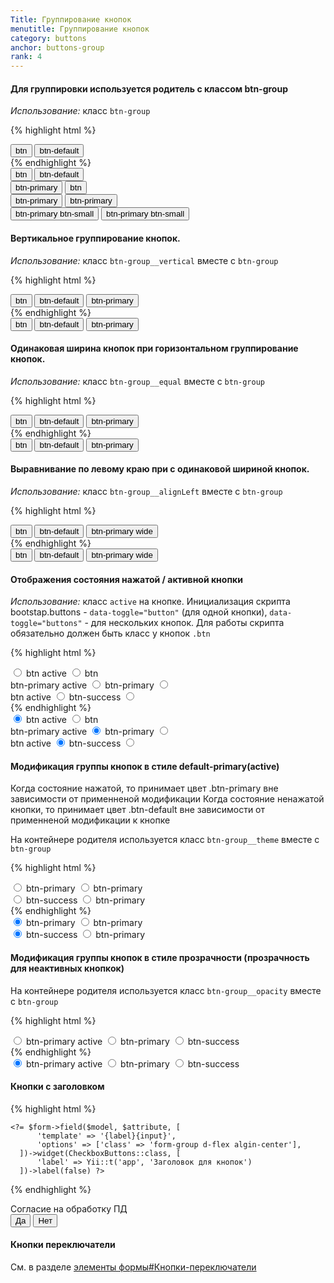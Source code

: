 ```yaml
---
Title: Группирование кнопок
menutitle: Группирование кнопок
category: buttons
anchor: buttons-group
rank: 4
---
```



#### Для группировки используется родитель с классом btn-group

_Использование:_ класс `btn-group`

{% highlight html %}
<div class="btn-group">
  <button class="btn">btn</button>
  <button class="btn-default">btn-default</button>
</div>
{% endhighlight %}
<div class="bs-docs-example">
  <div class="btn-group mr-20">
    <button class="btn">btn</button>
    <button class="btn-default">btn-default</button>
  </div>

  <div class="btn-group mr-20">
    <button class="btn-primary">btn-primary</button>
    <button class="btn">btn</button>
  </div>

  <div class="btn-group mr-20">
    <button class="btn-primary">btn-primary</button>
    <button class="btn-primary">btn-primary</button>
  </div>

  <div class="btn-group">
    <button class="btn-primary btn-small">btn-primary btn-small</button>
    <button class="btn-primary btn-small">btn-primary btn-small</button>
  </div>
</div>


#### Вертикальное группирование кнопок.
_Использование:_ класс `btn-group__vertical` вместе с `btn-group`

{% highlight html %}
<div class="btn-group btn-group__vertical">
  <button class="btn">btn</button>
  <button class="btn-default">btn-default</button>
  <button class="btn-primary">btn-primary</button>
</div>
{% endhighlight %}
<div class="bs-docs-example">
  <div class="btn-group btn-group__vertical">
    <button class="btn">btn</button>
    <button class="btn-default">btn-default</button>
    <button class="btn-primary">btn-primary</button>
  </div>
</div>

#### Одинаковая ширина кнопок при горизонтальном группирование кнопок.
_Использование:_ класс `btn-group__equal` вместе с `btn-group`

{% highlight html %}
<div class="btn-group btn-group__equal w-100p">
  <button class="btn">btn</button>
  <button class="btn-default">btn-default</button>
  <button class="btn-primary">btn-primary</button>
</div>
{% endhighlight %}
<div class="bs-docs-example">
  <div class="btn-group btn-group__equal w-100p">
    <button class="btn">btn</button>
    <button class="btn-default">btn-default</button>
    <button class="btn-primary">btn-primary</button>
  </div>
</div>

#### Выравнивание по левому краю при с одинаковой шириной кнопок.
_Использование:_ класс `btn-group__alignLeft` вместе с `btn-group`

{% highlight html %}
<div class="btn-group btn-group__equal btn-group__vertical btn-group__alignLeft">
  <button class="btn">btn</button>
  <button class="btn-default">btn-default</button>
  <button class="btn-primary">btn-primary wide</button>
</div>
{% endhighlight %}
<div class="bs-docs-example">
  <div class="btn-group btn-group__equal btn-group__vertical btn-group__alignLeft">
    <button class="btn">btn</button>
    <button class="btn-default">btn-default</button>
    <button class="btn-primary">btn-primary wide</button>
  </div>
</div>

#### Отображения состояния нажатой / активной кнопки
_Использование:_ класс `active` на кнопке. 
Инициализация скрипта bootstap.buttons - `data-toggle="button"` (для одной кнопки),
`data-toggle="buttons"` - для нескольких кнопок.
Для работы скрипта обязательно должен быть класс у кнопок `.btn`

{% highlight html %}
  <div class="btn-group" data-toggle="buttons">
    <label class="btn active">
      <input type="radio" name="options1" id="option1" checked>
      btn active
    </label>
    <label class="btn">
      <input type="radio" name="options1" id="option2">
      btn
    </label>
  </div>

  <div class="btn-group" data-toggle="buttons">
    <label class="btn btn-primary active">
      btn-primary active
      <input type="radio" name="options2" id="option1" checked>
    </label>
    <label class="btn btn-primary">
      btn-primary
      <input type="radio" name="options2" id="option2">
    </label>
  </div>

  <div class="btn-group" data-toggle="buttons">
    <label class="btn active">
      btn active
      <input type="radio" name="options3" id="option1" checked>
    </label>
    <label class="btn btn-success">
      btn-success
      <input type="radio" name="options3" id="option2">
    </label>
  </div>
{% endhighlight %}
<div class="bs-docs-example">
  <div class="btn-group mr-20" data-toggle="buttons">
    <label class="btn active">
      <input type="radio" name="options1" id="option11" checked>
      btn active
    </label>
    <label class="btn">
      <input type="radio" name="options1" id="option12">
      btn
    </label>
  </div>
  
  <div class="btn-group mr-20" data-toggle="buttons">
    <label class="btn btn-primary active">
      btn-primary active
      <input type="radio" name="options2" id="option21" checked>
    </label>
    <label class="btn btn-primary">
      btn-primary
      <input type="radio" name="options2" id="option22">
    </label>
  </div>

  <div class="btn-group" data-toggle="buttons">
    <label class="btn active">
      btn active
      <input type="radio" name="options3" id="option31" checked>
    </label>
    <label class="btn btn-success">
      btn-success
      <input type="radio" name="options3" id="option32">
    </label>
  </div>
</div>

#### Модификация группы кнопок в стиле default-primary(active)
Когда состояние нажатой, то принимает цвет .btn-primary вне зависимости от применненой модификации
Когда состояние ненажатой кнопки, то принимает цвет .btn-default вне зависимости от применненой модификации к кнопке

На контейнере родителя используется класс `btn-group__theme` вместе с `btn-group`

{% highlight html %}
  <div class="btn-group btn-group__theme" data-toggle="buttons">
    <label class="btn btn-primary">
      <input type="radio" name="options4" id="option41" checked>
      btn-primary
    </label>
    <label class="btn btn-primary">
        <input type="radio" name="options4" id="option42">
        btn-primary
    </label>
  </div>
  <div class="btn-group btn-group__theme" data-toggle="buttons">
    <label class="btn btn-success">
        <input type="radio" name="options5" id="option51" checked>
        btn-success
    </label>
    <label class="btn btn-primary">
        <input type="radio" name="options5" id="option52">
        btn-primary
    </label>
  </div>
{% endhighlight %}
<div class="bs-docs-example">
  <div class="btn-group btn-group__theme mr-20" data-toggle="buttons">
    <label class="btn btn-primary">
      <input type="radio" name="options4" id="option41" checked>
      btn-primary
    </label>
    <label class="btn btn-primary">
        <input type="radio" name="options4" id="option42">
        btn-primary
    </label>
  </div>
  <div class="btn-group btn-group__theme" data-toggle="buttons">
    <label class="btn btn-success">
        <input type="radio" name="options5" id="option51" checked>
        btn-success
    </label>
    <label class="btn btn-primary">
        <input type="radio" name="options5" id="option52">
        btn-primary
    </label>
  </div>
</div>

#### Модификация группы кнопок в стиле прозрачности (прозрачность для неактивных кнопкок)

На контейнере родителя используется класс `btn-group__opacity` вместе с `btn-group`

{% highlight html %}
<div class="btn-group btn-group__opacity" data-toggle="buttons">
  <label class="btn btn-primary active">
    <input type="radio" name="options6" id="option62" checked>
    btn-primary active
  </label>
  <label class="btn btn-primary"> 
    <input type="radio" name="options6" id="option62">
    btn-primary
  </label>
  <label class="btn btn-success">
    <input type="radio" name="options6" id="option63">
    btn-success
  </label>
</div>
{% endhighlight %}
<div class="bs-docs-example">
  <div class="btn-group btn-group__opacity" data-toggle="buttons">
    <label class="btn btn-primary active">
      <input type="radio" name="options6" id="option62" checked>
      btn-primary active
    </label>
    <label class="btn btn-primary"> 
      <input type="radio" name="options6" id="option62">
      btn-primary
    </label>
    <label class="btn btn-success">
      <input type="radio" name="options6" id="option63">
      btn-success
    </label>
  </div>
</div>

#### Кнопки с заголовком
{% highlight html %}
  
    <?= $form->field($model, $attribute, [
          'template' => '{label}{input}',
          'options' => ['class' => 'form-group d-flex algin-center'],
      ])->widget(CheckboxButtons::class, [
          'label' => Yii::t('app', 'Заголовок для кнопок')
      ])->label(false) ?>

{% endhighlight %}
<div class="bs-docs-example">
  <div class="form-group d-flex algin-center">
    <div class="checkbox-buttons-wrap">
      <div class="control-label control-label__relative">Согласие на обработку ПД</div>
      <div id="" class="btn-group" role="group">
        <button type="button" class="btn btn-default" data-value="1">Да</button>            
        <button type="button" class="btn btn-default" data-value="0">Нет</button>
      </div>
    </div>
  </div>
</div>


#### Кнопки переключатели
См. в разделе <a href="forms.html#radiobtn-item">элементы формы#Кнопки-переключатели</a>
